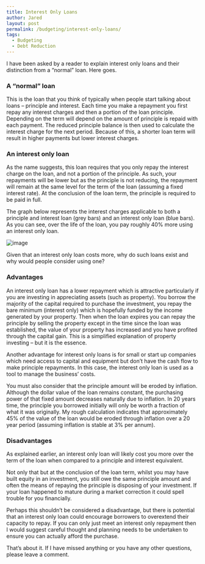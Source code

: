 ```yaml
---
title: Interest Only Loans
author: Jared
layout: post
permalink: /budgeting/interest-only-loans/
tags:
  - Budgeting
  - Debt Reduction
---
```

I have been asked by a reader to explain interest only loans and their distinction from a “normal” loan. Here goes.

### A “normal” loan

This is the loan that you think of typically when people start talking about loans &#8211; principle and interest. Each time you make a repayment you first repay any interest charges and then a portion of the loan principle. Depending on the term will depend on the amount of principle is repaid with each payment. The reduced principle balance is then used to calculate the interest charge for the next period. Because of this, a shorter loan term will result in higher payments but lower interest charges.

### An interest only loan

As the name suggests, this loan requires that you only repay the interest charge on the loan, and not a portion of the principle. As such, your repayments will be lower but as the principle is not reducing, the repayment will remain at the same level for the term of the loan (assuming a fixed interest rate). At the conclusion of the loan term, the principle is required to be paid in full.

The graph below represents the interest charges applicable to both a principle and interest loan (grey bars) and an interest only loan (blue bars). As you can see, over the life of the loan, you pay roughly 40% more using an interest only loan.

![image][1]

Given that an interest only loan costs more, why do such loans exist and why would people consider using one?

### Advantages

An interest only loan has a lower repayment which is attractive particularly if you are investing in appreciating assets (such as property). You borrow the majority of the capital required to purchase the investment, you repay the bare minimum (interest only) which is hopefully funded by the income generated by your property. Then when the loan expires you can repay the principle by selling the property except in the time since the loan was established, the value of your property has increased and you have profited through the capital gain. This is a simplified explanation of property investing &#8211; but it is the essence.

Another advantage for interest only loans is for small or start up companies which need access to capital and equipment but don’t have the cash flow to make principle repayments. In this case, the interest only loan is used as a tool to manage the business’ costs.

You must also consider that the principle amount will be eroded by inflation. Although the dollar value of the loan remains constant, the purchasing power of that fixed amount decreases naturally due to inflation. In 20 years time, the principle you borrowed initially will only be worth a fraction of what it was originally. My rough calculation indicates that approximately 45% of the value of the loan would be eroded through inflation over a 20 year period (assuming inflation is stable at 3% per annum).

### Disadvantages

As explained earlier, an interest only loan will likely cost you more over the term of the loan when compared to a principle and interest equivalent.

Not only that but at the conclusion of the loan term, whilst you may have built equity in an investment, you still owe the same principle amount and often the means of repaying the principle is disposing of your investment. If your loan happened to mature during a market correction it could spell trouble for you financially.

Perhaps this shouldn’t be considered a disadvantage, but there is potential that an interest only loan could encourage borrowers to overextend their capacity to repay. If you can only just meet an interest only repayment then I would suggest careful thought and planning needs to be undertaken to ensure you can actually afford the purchase.

That’s about it. If I have missed anything or you have any other questions, please leave a comment.

 [1]: https://31.media.tumblr.com/f6b3507c9b46365c57316250a961200e/tumblr_inline_n07ah7yiZr1sw89p8.png
